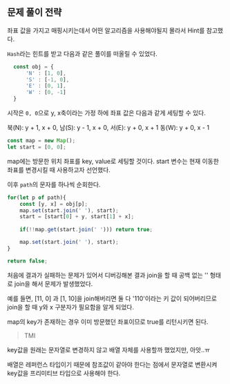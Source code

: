 ## 문제 풀이 전략

좌표 값을 가지고 매핑시키는데서 어떤 알고리즘을 사용해야될지 몰라서 Hint를 참고했다.

`Hash`라는 힌트를 받고 다음과 같은 풀이를 떠올릴 수 있었다.

```js
  const obj = {
      'N' : [1, 0],
      'S' : [-1, 0],
      'E' : [0, 1],
      'W' : [0, -1]
  }
```

시작은 `0, 0`으로 y, x축이라는 가정 하에 좌표 값은 다음과 같게 세팅할 수 있다.

북(N): y + 1, x + 0,
남(S): y - 1, x + 0,
서(E): y + 0, x + 1
동(W): y + 0, x - 1

```js
const map = new Map();
let start = [0, 0];
```

map에는 방문한 위치 좌표를 key, value로 세팅할 것이다. 
start 변수는 현재 이동한 좌표를 변경시킬 때 사용하고자 선언했다.

이후 `path`의 문자를 하나씩 순회한다.

```js
for(let p of path){        
    const [y, x] = obj[p];
    map.set(start.join(' '), start);
    start = [start[0] + y, start[1] + x];
    
    if(!!map.get(start.join(' '))) return true;

    map.set(start.join(' '), start);
}

return false;
```

처음에 결과가 실패하는 문제가 있어서 디버깅해본 결과 join을 할 때 공백 없는 '' 형태로 join을 해서 문제가 발생했었다.

예를 들면, [11, 0] 과 [1, 10]을 join해버리면 둘 다 '110'이라는 키 값이 되어버리므로 join을 할 때 y와 x 구분자가 필요함을 알게 되었다.

map의 key가 존재하는 경우 이미 방문했던 좌표이므로 true를 리턴시키면 된다.


> TMI

key값을 원래는 문자열로 변경하지 않고 배열 자체를 사용할까 했었지만, 아앗..ㅠ 

배열은 레퍼런스 타입이기 때문에 참조값이 같아야 한다는 점에서 문자열로 변환시켜 key값을 프리미티브 타입으로 사용해야 한다.

